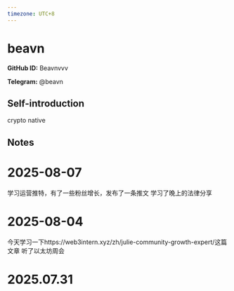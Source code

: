 ```yaml
---
timezone: UTC+8
---
```


# beavn

**GitHub ID:** Beavnvvv

**Telegram:** @beavn

## Self-introduction

crypto native

## Notes

<!-- Content_START -->
# 2025-08-07

学习运营推特，有了一些粉丝增长，发布了一条推文
学习了晚上的法律分享

# 2025-08-04

今天学习一下https://web3intern.xyz/zh/julie-community-growth-expert/这篇文章
听了以太坊周会


# 2025.07.31


<!-- Content_END -->
